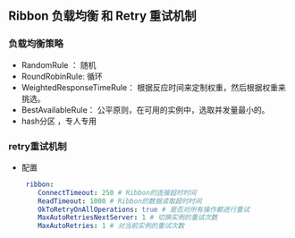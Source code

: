 ## Ribbon 负载均衡   和 Retry 重试机制



### 负载均衡策略

* RandomRule ： 随机
* RoundRobinRule: 循环
* WeightedResponseTimeRule： 根据反应时间来定制权重，然后根据权重来挑选。
* BestAvailableRule： 公平原则，在可用的实例中，选取并发量最小的。
* hash分区  ，专人专用





### retry重试机制

* 配置

  ```yml
   ribbon:
      ConnectTimeout: 250 # Ribbon的连接超时时间
      ReadTimeout: 1000 # Ribbon的数据读取超时时间
      OkToRetryOnAllOperations: true # 是否对所有操作都进行重试
      MaxAutoRetriesNextServer: 1 # 切换实例的重试次数
      MaxAutoRetries: 1 # 对当前实例的重试次数
  ```

